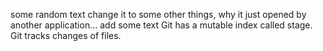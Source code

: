 some random text
change it to some other things, why it just opened by another application…
add some text
Git has a mutable index called stage.
Git tracks changes of files.